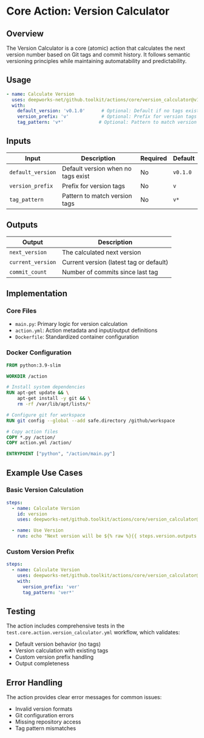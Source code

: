 # Core Action: Version Calculator

## Overview

The Version Calculator is a core (atomic) action that calculates the next version number based on Git tags and commit history. It follows semantic versioning principles while maintaining automatability and predictability.

## Usage

```yaml
- name: Calculate Version
  uses: deepworks-net/github.toolkit/actions/core/version_calculator@v1
  with:
    default_version: 'v0.1.0'      # Optional: Default if no tags exist
    version_prefix: 'v'            # Optional: Prefix for version tags
    tag_pattern: 'v*'             # Optional: Pattern to match version tags
```

## Inputs

| Input | Description | Required | Default |
|-------|-------------|----------|---------|
| `default_version` | Default version when no tags exist | No | `v0.1.0` |
| `version_prefix` | Prefix for version tags | No | `v` |
| `tag_pattern` | Pattern to match version tags | No | `v*` |

## Outputs

| Output | Description |
|--------|-------------|
| `next_version` | The calculated next version |
| `current_version` | Current version (latest tag or default) |
| `commit_count` | Number of commits since last tag |

## Implementation

### Core Files

- `main.py`: Primary logic for version calculation
- `action.yml`: Action metadata and input/output definitions
- `Dockerfile`: Standardized container configuration

### Docker Configuration

```dockerfile
FROM python:3.9-slim

WORKDIR /action

# Install system dependencies
RUN apt-get update && \
    apt-get install -y git && \
    rm -rf /var/lib/apt/lists/*

# Configure git for workspace
RUN git config --global --add safe.directory /github/workspace

# Copy action files
COPY *.py /action/
COPY action.yml /action/

ENTRYPOINT ["python", "/action/main.py"]
```

## Example Use Cases

### Basic Version Calculation

```yaml
steps:
  - name: Calculate Version
    id: version
    uses: deepworks-net/github.toolkit/actions/core/version_calculator@v1

  - name: Use Version
    run: echo "Next version will be ${% raw %}{{ steps.version.outputs.next_version }}{% endraw %}"
```

### Custom Version Prefix

```yaml
steps:
  - name: Calculate Version
    uses: deepworks-net/github.toolkit/actions/core/version_calculator@v1
    with:
      version_prefix: 'ver'
      tag_pattern: 'ver*'
```

## Testing

The action includes comprehensive tests in the `test.core.action.version_calculator.yml` workflow, which validates:

- Default version behavior (no tags)
- Version calculation with existing tags
- Custom version prefix handling
- Output completeness

## Error Handling

The action provides clear error messages for common issues:

- Invalid version formats
- Git configuration errors
- Missing repository access
- Tag pattern mismatches
